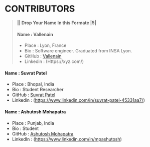 # CONTRIBUTORS

> **|| Drop Your Name In this Formate |5|**
>#### Name : Vallenain
> - Place : Lyon, France
> - Bio : Software engineer. Graduated from INSA Lyon.
> - GitHub : [Vallenain](https://github.com/Vallenain)
> - Linkedin : (Https://xyz.com/)


#### Name : Suvrat Patel
 - Place : Bhopal, India
 - Bio : Student Researcher
 - GitHub : [Suvrat Patel](https://github.com/MadJokkerr)
 - Linkedin : (https://www.linkedin.com/in/suvrat-patel-45331aa7/)
 
 #### Name : Ashutosh Mohapatra
 - Place : Punjab, India
 - Bio : Student
 - GitHub : [Ashutosh Mohapatra](https://github.com/ashutoshmp1)
 - LinkedIn : (https://www.linkedin.com/in/mpashutosh)
